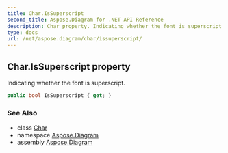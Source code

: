 ```yaml
---
title: Char.IsSuperscript
second_title: Aspose.Diagram for .NET API Reference
description: Char property. Indicating whether the font is superscript
type: docs
url: /net/aspose.diagram/char/issuperscript/
---
```

## Char.IsSuperscript property

Indicating whether the font is superscript.

```csharp
public bool IsSuperscript { get; }
```

### See Also

* class [Char](../)
* namespace [Aspose.Diagram](../../char/)
* assembly [Aspose.Diagram](../../../)


